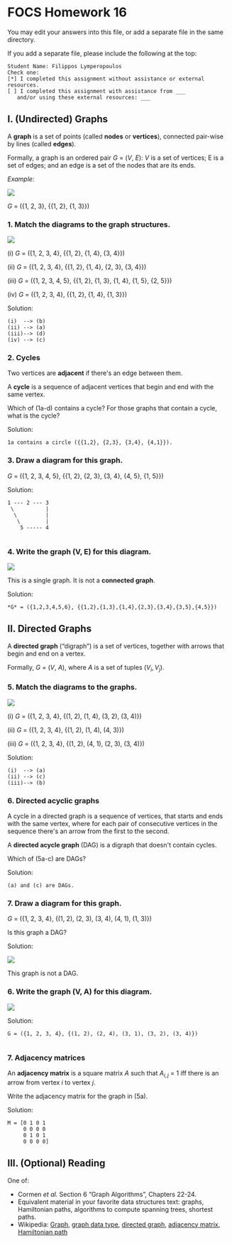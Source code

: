 # FOCS Homework 16

You may edit your answers into this file, or add a separate file in the same directory.

If you add a separate file, please include the following at the top:

```
Student Name: Filippos Lymperopoulos
Check one:
[*] I completed this assignment without assistance or external resources.
[ ] I completed this assignment with assistance from ___
   and/or using these external resources: ___
```

## I. (Undirected) Graphs

A **graph** is a set of points (called **nodes** or **vertices**), connected pair-wise by lines (called **edges**).

Formally, a graph is an ordered pair *G* = (*V*, *E*): *V* is a set of vertices; E is a set of edges; and an edge is a set of the nodes that are its ends.

*Example*:

![](images/graph-example.svg)

*G* = ({1, 2, 3}, {{1, 2}, {1, 3}})

### 1. Match the diagrams to the graph structures.

![](images/graphs.svg)

(i) *G* = ({1, 2, 3, 4}, {{1, 2}, {1, 4}, {3, 4}})

(ii) *G* = ({1, 2, 3, 4}, {{1, 2}, {1, 4}, {2, 3}, {3, 4}})

(iii) *G* = ({1, 2, 3, 4, 5}, {{1, 2}, {1, 3}, {1, 4}, {1, 5}, {2, 5}})

(iv) *G* = ({1, 2, 3, 4}, {{1, 2}, {1, 4}, {1, 3}})

Solution:  

```
(i)  --> (b)  
(ii) --> (a)  
(iii)--> (d)  
(iv) --> (c)  
```

### 2. Cycles

Two vertices are **adjacent** if there's an edge between them.

A **cycle** is a sequence of adjacent vertices that begin and end with the same vertex.

Which of (1a-d) contains a cycle? For those graphs that contain a cycle, what is the cycle?  
  
Solution:  
```  
1a contains a circle ({{1,2}, {2,3}, {3,4}, {4,1}}).
```

### 3. Draw a diagram for this graph.

*G* = ({1, 2, 3, 4, 5}, {{1, 2}, {2, 3}, {3, 4}, {4, 5}, {1, 5}})  

Solution:  

```
1 --- 2 --- 3 
 \			|
  \	     	|
   \		|
	5 -----	4 


```  

### 4. Write the graph (V, E) for this diagram.

![](images/graph.svg)

This is a single graph. It is not a **connected graph**.  

Solution:  

```
*G* = ({1,2,3,4,5,6}, {{1,2},{1,3},{1,4},{2,3},{3,4},{3,5},{4,5}})  
```

## II. Directed Graphs

A **directed graph** (“digraph”) is a set of vertices, together with arrows that begin and end on a vertex.

Formally, *G* = (*V*, *A*), where *A* is a set of tuples $(V_i, V_j)$.

### 5. Match the diagrams to the graphs.

![](images/digraphs.svg)

(i) *G* = ({1, 2, 3, 4}, {(1, 2), (1, 4), (3, 2), (3, 4)})

(ii) *G* = ({1, 2, 3, 4}, {(1, 2), (1, 4), (4, 3)})

(iii) *G* = ({1, 2, 3, 4}, {(1, 2), (4, 1), (2, 3), (3, 4)})  

Solution:  

```
(i)  --> (a)  
(ii) --> (c)  
(iii)--> (b)  
```  

### 6. Directed acyclic graphs

A cycle in a directed graph is a sequence of vertices, that starts and ends with the same vertex, where for each pair of consecutive vertices in the sequence there's an arrow from the first to the second.

A **directed acycle graph** (DAG) is a digraph that doesn't contain cycles.

Which of (5a-c) are DAGs?  

Solution: 

```
(a) and (c) are DAGs.
```

### 7. Draw a diagram for this graph.

*G* = ({1, 2, 3, 4}, {(1, 2), (2, 3), (3, 4), (4, 1), (1, 3)})    

Is this graph a DAG?

Solution:  

![](ex7.png)

This graph is not a DAG.  


### 6. Write the graph (V, A) for this diagram.

![](images/digraph.svg)  

Solution:  

```
G = ({1, 2, 3, 4}, {(1, 2), (2, 4), (3, 1), (3, 2), (3, 4)})    
 
```  

### 7. Adjacency matrices 

An **adjacency matrix** is a square matrix *A* such that $A_{i,j}$ = 1 iff there is an arrow from vertex *i* to vertex *j*.

Write the adjacency matrix for the graph in (5a).  

Solution:  

```
M = [0 1 0 1
	 0 0 0 0 
	 0 1 0 1
	 0 0 0 0]

```

## III. (Optional) Reading

One of:

* Cormen *et al.* Section 6 “Graph Algorithms”, Chapters 22-24.
* Equivalent material in your favorite data structures text: graphs, Hamiltonian paths, algorithms to compute spanning trees, shortest paths.
* Wikipedia: [Graph](https://en.wikipedia.org/wiki/Graph_(discrete_mathematics)), [graph data type](https://en.wikipedia.org/wiki/Graph_(abstract_data_type)), [directed graph](https://en.wikipedia.org/wiki/Directed_graph), [adjacency matrix](https://en.wikipedia.org/wiki/Adjacency_matrix), [Hamiltonian path](https://en.wikipedia.org/wiki/Hamiltonian_path)

